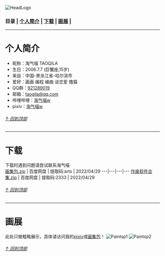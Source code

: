 <p id="0"></p>

![HeadLogo](https://user-images.githubusercontent.com/64893569/165919450-66388bff-fb68-4777-b44b-8e16d54c06cd.png)
### 目录 | [个人简介](#1) | [下载](#3) | [画展](#2) |

<p id="1"></p>

---
# 个人简介
- 昵称：淘气喵 TAOQILA
- 生日：2006.7.7 (巨蟹座,15岁)
- 来自：中国-黑龙江省-哈尔滨市
- 爱好：画画 编程 编曲 谈恋爱 撸猫
- QQ群：[921289019](https://jq.qq.com/?_wv=1027&k=0yhFgJKO)
- 邮箱：taoqila@qq.com
- 哔哩哔哩：[淘气喵w](https://space.bilibili.com/353586902)
- pixiv：[淘气喵w](https://www.pixiv.net/users/59091519)

###### [↑ 回到顶部](#0)

<p id="3"></p>

---
# 下载
下载时遇到问题请尝试联系淘气喵  
[画集包.zip](https://pan.baidu.com/s/13aRkDUnDdJAOCbH-3JgFHA) | 百度网盘 | 提取码:arts | 2022/04/29
---|---|---|---
[作废软件合集.zip](https://pan.baidu.com/s/1onKTx1AxVC1-jyWU02PhlQ) | 百度网盘 | 提取码:2333 | 2022/04/29

###### [↑ 回到顶部](#0)

<p id="2"></p>

---
# 画展
此处只做粗略展示，具体请访问我的[pixiv](#1)或[画集包](#3)！
![Paintsp1](https://user-images.githubusercontent.com/64893569/165918758-81193dc8-e588-4d18-8345-b16ce2a2cb1e.png)
![Paintsp2](https://user-images.githubusercontent.com/64893569/165918783-ecdea6ea-63fc-465b-acef-fa0107c7ded0.png)

###### [↑ 回到顶部](#0)
